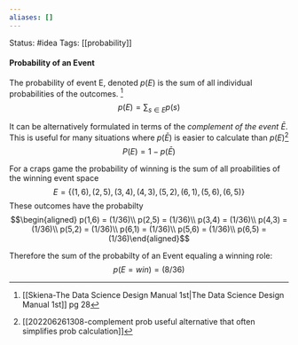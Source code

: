```yaml
---
aliases: []
---
```

Status: #idea
Tags: [[probability]]

#### Probability of an Event
The $\text{probability of event E, denoted } p(E)$ is the sum of all individual probabilities of the outcomes. [^1]
$$p(E) = \sum_{s \in E}p(s)$$

It can be alternatively formulated  in terms of the *complement of the event* $\bar {E}$. This is useful for many situations where $p(\bar E)$ is easier to calculate than $p(E)$[^2]
$$P(E)=1-p(\bar E)$$

For a craps game the probability of winning is the sum of all proabilities of the winning event space 
$$E = \{(1,6),(2,5),(3,4),(4,3),(5,2),(6,1),(5,6),(6,5)\}$$
These outcomes have the probabilty 
$$\begin{aligned}  
p(1,6) = (1/36)\\
p(2,5) = (1/36)\\
p(3,4) = (1/36)\\
p(4,3) = (1/36)\\
p(5,2) = (1/36)\\
p(6,1) = (1/36)\\
p(5,6) = (1/36)\\
p(6,5) = (1/36)\end{aligned}$$

Therefore the sum of the probabilty of an Event equaling a winning role:
$$p(E=win) = (8/36)$$


[^1]: [[Skiena-The Data Science  Design Manual 1st|The Data Science Design Manual 1st]] pg 28
[^2]: [[202206261308-complement prob useful alternative that often simplifies prob calculation]]